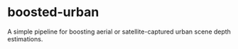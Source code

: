# boosted-urban
A simple pipeline for boosting aerial or satellite-captured urban scene depth estimations.
